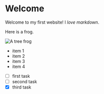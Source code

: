 # Welcome

Welcome to my first website! I _love markdown_.

Here is a frog.

![A tree frog](https://external-content.duckduckgo.com/iu/?u=https%3A%2F%2Fzoo.bca.ac.uk%2Fwp-content%2Fuploads%2Fsites%2F2%2F2020%2F02%2FBCA-Small-Size-101-1024x684.jpg&f=1&nofb=1)


- item 1
- item 2
- item 3
- item 4

- [ ] first task
- [ ] second task
- [x] third task 
